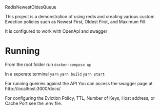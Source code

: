 RedisNewestOldesQueue

This project is a demonstration of using redis and creating various custom Evection policies such as Newest First, Oldest First, and Maximum Fill

It is configured to work with OpenApi and swagger
# Running
From the root folder run `docker-compose up`

In a seperate terminal 
`yarn`
`yarn build`
`yarn start`

For running queiries against the API You can access the swagger page at
http://localhost:3000/docs/

For configuring the Eviction Policy, TTL, Number of Keys, Host address, or Cache Port see the .env file. 
